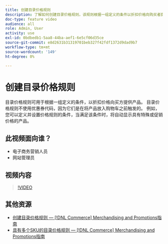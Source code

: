 ```yaml
---
title: 创建目录价格规则
description: 了解如何创建目录价格规则，该规则根据一组定义的条件以折扣价格向购买者提供产品。
doc-type: feature video
audience: all
role: Admin, User
activity: use
exl-id: 0bdbedb1-5aa8-44ba-aef1-6e5cf06d35ce
source-git-commit: e8d2631b31319701beb327f42fdf1372d9dad9b7
workflow-type: tm+mt
source-wordcount: '149'
ht-degree: 0%

---
```


# 创建目录价格规则

目录价格规则可用于根据一组定义的条件，以折扣价格向买方提供产品。 目录价格规则不使用优惠券代码，因为它们是在将产品放入购物车之前触发的。 例如，您可以定义并设置价格规则的条件，当满足该条件时，将自动显示具有特殊或促销价格的产品。

## 此视频面向谁？

- 电子商务营销人员
- 网站管理员

## 视频内容

>[!VIDEO](https://video.tv.adobe.com/v/343834?quality=12&learn=on)

## 其他资源

- [创建目录价格规则 —  [!DNL Commerce] Merchandising and Promotions指南](https://experienceleague.adobe.com/docs/commerce-admin/marketing/promotions/catalog-rules/price-rules-catalog-create.html)
- [具有多个SKU的目录价格规则 —  [!DNL Commerce] Merchandising and Promotions指南](https://experienceleague.adobe.com/docs/commerce-admin/marketing/promotions/catalog-rules/price-rule-multiple-sku.html)
